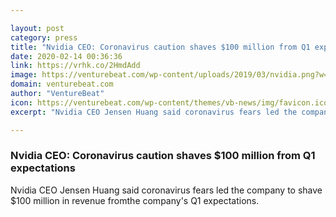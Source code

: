 ```yaml
---

layout: post
category: press
title: "Nvidia CEO: Coronavirus caution shaves $100 million from Q1 expectations"
date: 2020-02-14 00:36:36
link: https://vrhk.co/2HmdAdd
image: https://venturebeat.com/wp-content/uploads/2019/03/nvidia.png?w=1200&strip=all
domain: venturebeat.com
author: "VentureBeat"
icon: https://venturebeat.com/wp-content/themes/vb-news/img/favicon.ico
excerpt: "Nvidia CEO Jensen Huang said coronavirus fears led the company to shave $100 million in revenue fromthe company's Q1 expectations."

---
```


### Nvidia CEO: Coronavirus caution shaves $100 million from Q1 expectations

Nvidia CEO Jensen Huang said coronavirus fears led the company to shave $100 million in revenue fromthe company's Q1 expectations.